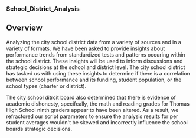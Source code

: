 ### School_District_Analysis

## Overview
Analyzing the city school district data from a variety of sources and in a variety of formats. We have been asked to provide insights about performance trends from standardized tests and patterns occuring within the school district. These insights will be used to inform discussions and strategic decisions at the school and district level. The city school district has tasked us with using these insights to determine if there is a correlation between school performance and its funding, student population, or the school types (charter or district).  

The city school ditrcit board also determined that there is evidence of academic dishonesty, specifcally, the math and reading grades for Thomas High School ninth graders appear to have been altered. As a result, we refractored our script parameters to ensure the analysis results for per student averages wouldn't be skewed and incorrectly influence the school boards strategic decisions.  
